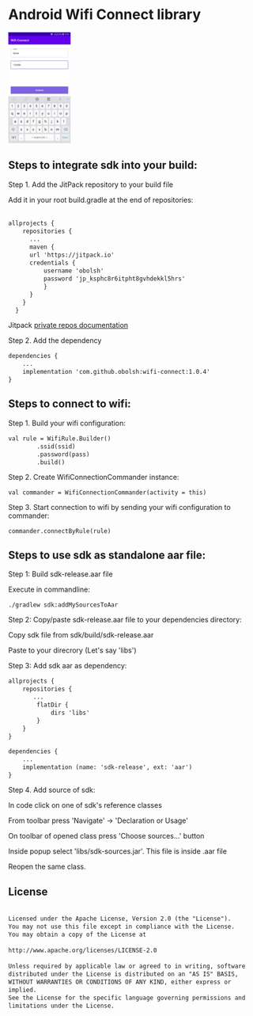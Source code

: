 # Android Wifi Connect library

<p float="left" align="left">
    <img src="/images/sample.jpg" width="25%" />
</p>

## Steps to integrate sdk into your build:

Step 1. Add the JitPack repository to your build file

   Add it in your root build.gradle at the end of repositories:

  ```
  
  allprojects {
      repositories {
        ...
        maven {
        url 'https://jitpack.io'
        credentials {
            username 'obolsh'
            password 'jp_ksphc8r6itpht8gvhdekkl5hrs'
            }
        }
      }
    }
  ```

Jitpack [private repos documentation](https://jitpack.io/docs/PRIVATE/)

Step 2. Add the dependency

```
dependencies {
    ...
    implementation 'com.github.obolsh:wifi-connect:1.0.4'
}
```

## Steps to connect to wifi:

Step 1. Build your wifi configuration:

```
val rule = WifiRule.Builder()
        .ssid(ssid)
        .password(pass)
        .build()
```

Step 2. Create WifiConnectionCommander instance:

```
val commander = WifiConnectionCommander(activity = this)
```

Step 3. Start connection to wifi by sending your wifi configuration to commander:

```
commander.connectByRule(rule)
```


## Steps to use sdk as standalone aar file:

Step 1: Build sdk-release.aar file

Execute in commandline:

```
./gradlew sdk:addMySourcesToAar
```

Step 2: Copy/paste sdk-release.aar file to your dependencies directory:

Copy sdk file from sdk/build/sdk-release.aar

Paste to your direcrory (Let's say 'libs')

Step 3: Add sdk aar as dependency:

```
allprojects {
    repositories {
       ...
        flatDir {
            dirs 'libs'
        }
    }
}
```

```
dependencies {
    ...
    implementation (name: 'sdk-release', ext: 'aar')
}
```

Step 4. Add source of sdk:

In code click on one of sdk's reference classes

From toolbar press 'Navigate' -> 'Declaration or Usage'

On toolbar of opened class press 'Choose sources...' button

Inside popup select 'libs/sdk-sources.jar'. This file is inside .aar file

Reopen the same class.



## License

```Copyright 2021 Oleksii Bolshakov

Licensed under the Apache License, Version 2.0 (the "License").
You may not use this file except in compliance with the License.
You may obtain a copy of the License at

http://www.apache.org/licenses/LICENSE-2.0

Unless required by applicable law or agreed to in writing, software
distributed under the License is distributed on an "AS IS" BASIS,
WITHOUT WARRANTIES OR CONDITIONS OF ANY KIND, either express or implied.
See the License for the specific language governing permissions and
limitations under the License.
```
